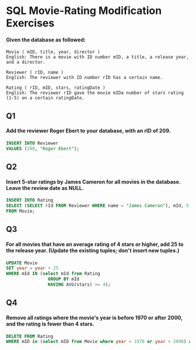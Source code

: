 # SQL Movie-Rating Modification Exercises

#### Given the database as followed:
```
Movie ( mID, title, year, director )
English: There is a movie with ID number mID, a title, a release year, and a director.

Reviewer ( rID, name )
English: The reviewer with ID number rID has a certain name.

Rating ( rID, mID, stars, ratingDate )
English: The reviewer rID gave the movie mIDa number of stars rating (1-5) on a certain ratingDate.
```

## Q1
#### Add the reviewer Roger Ebert to your database, with an rID of 209. 
```SQL
INSERT INTO Reviewer
VALUES (209, "Roger Ebert");
```

## Q2
#### Insert 5-star ratings by James Cameron for all movies in the database. Leave the review date as NULL. 
```SQL
INSERT INTO Rating
SELECT (SELECT rId FROM Reviewer WHERE name = "James Cameron"), mId, 5, NULL
FROM Movie;
```

## Q3
#### For all movies that have an average rating of 4 stars or higher, add 25 to the release year. (Update the existing tuples; don't insert new tuples.) 
```SQL
UPDATE Movie
SET year = year + 25
WHERE mId IN (select mId from Rating
                GROUP BY mId
                HAVING AVG(stars) >= 4);
```

## Q4
#### Remove all ratings where the movie's year is before 1970 or after 2000, and the rating is fewer than 4 stars. 
```SQL
DELETE FROM Rating
WHERE mID in (select mID from Movie where year < 1970 or year > 2000) and stars < 4;
```
